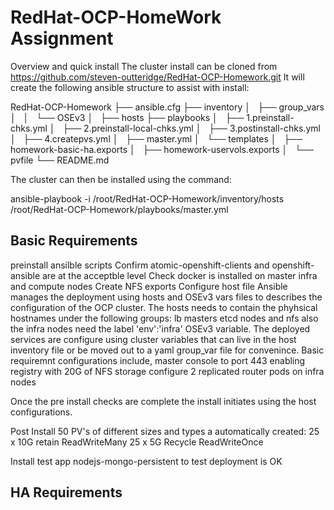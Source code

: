 # RedHat-OCP-HomeWork Assignment
Overview and quick install
The cluster install can be cloned from https://github.com/steven-outteridge/RedHat-OCP-Homework.git
It will create the following ansible structure to assist with install:

RedHat-OCP-Homework
├── ansible.cfg
├── inventory
│   ├── group_vars
│   │   └── OSEv3
│   ├── hosts
├── playbooks
│   ├── 1.preinstall-chks.yml
│   ├── 2.preinstall-local-chks.yml
│   ├── 3.postinstall-chks.yml
│   ├── 4.createpvs.yml
│   ├── master.yml
│   └── templates
│       ├── homework-basic-ha.exports
│       ├── homework-uservols.exports
│       └── pvfile
└── README.md


The cluster can then be installed using the command:

ansible-playbook -i /root/RedHat-OCP-Homework/inventory/hosts /root/RedHat-OCP-Homework/playbooks/master.yml

Basic Requirements
------------------
preinstall ansilble scripts
 Confirm atomic-openshift-clients and openshift-ansible are at the acceptble level
 Check docker is installed on master infra and compute nodes
 Create NFS exports 
Configure host file
   Ansible manages the deployment using hosts and OSEv3 vars files to describes the configuration of the OCP cluster. The hosts needs to contain the phyhsical hostnames under the following groups: lb masters etcd nodes and nfs also the infra nodes need the label 'env':'infra'
   OSEv3 variable.  The deployed services are configure using cluster variables that can live in the host inventory file or be moved out to a yaml group_var file for convenince. Basic requiremnt configurations include,
   master console to port 443
   enabling registry with 20G of NFS storage
   configure 2 replicated router pods on infra nodes
   
Once the pre install checks are complete the install initiates using the host configurations. 

Post Install 50 PV's of different sizes and types a automatically created:
25 x 10G retain ReadWriteMany
25 x 5G Recycle ReadWriteOnce

Install test app nodejs-mongo-persistent to test deployment is OK

HA Requirements
---------------




